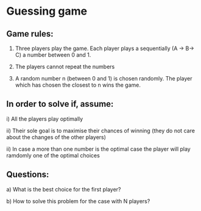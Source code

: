 # Guessing game

## Game rules:

1) Three players play the game. Each player plays a sequentially (A -> B-> C) a number between 0 and 1.

2) The players cannot repeat the numbers

3) A random number n (between 0 and 1) is chosen randomly. The player which has chosen the closest to n wins the game.

## In order to solve if, assume:

i) All the players play optimally

ii) Their sole goal is to maximise their chances of winning (they do not care about the changes of the other players)

ii) In case a more than one number is the optimal case the player will play ramdomly one of the optimal choices


## Questions:

a) What is the best choice for the first player?

b) How to solve this problem for the case with N players?
